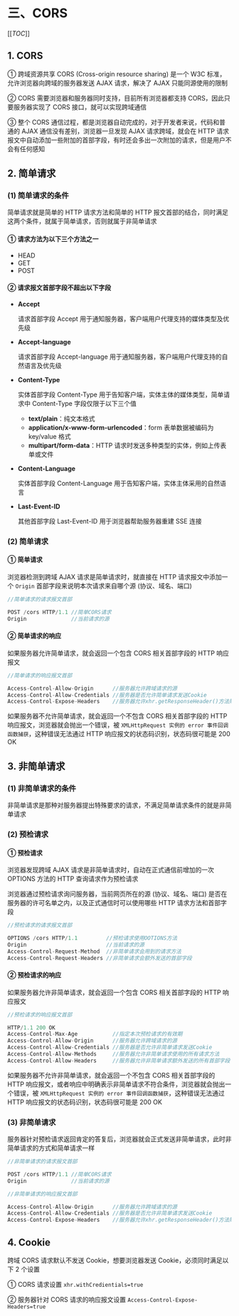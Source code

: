 # 三、CORS

[[_TOC_]]

## 1. CORS

① 跨域资源共享 CORS (Cross-origin resource sharing) 是一个 W3C 标准，允许浏览器向跨域的服务器发送 AJAX 请求，解决了 AJAX 只能同源使用的限制

② CORS 需要浏览器和服务器同时支持，目前所有浏览器都支持 CORS，因此只要服务器实现了 CORS 接口，就可以实现跨域通信

③ 整个 CORS 通信过程，都是浏览器自动完成的，对于开发者来说，代码和普通的 AJAX 通信没有差别，浏览器一旦发现 AJAX 请求跨域，就会在 HTTP 请求报文中自动添加一些附加的首部字段，有时还会多出一次附加的请求，但是用户不会有任何感知

## 2. 简单请求

### (1) 简单请求的条件

简单请求就是简单的 HTTP 请求方法和简单的 HTTP 报文首部的结合，同时满足这两个条件，就属于简单请求，否则就属于非简单请求

#### ① 请求方法为以下三个方法之一

* HEAD
* GET
* POST

#### ② 请求报文首部字段不超出以下字段

* **Accept**
  
  请求首部字段 Accept 用于通知服务器，客户端用户代理支持的媒体类型及优先级

* **Accept-language**
  
  请求首部字段 Accept-language 用于通知服务器，客户端用户代理支持的自然语言及优先级

* **Content-Type**
  
  实体首部字段 Content-Type 用于告知客户端，实体主体的媒体类型，简单请求中 Content-Type 字段仅限于以下三个值
  * **text/plain**：纯文本格式
  * **application/x-www-form-urlencoded**：form 表单数据被编码为 key/value 格式
  * **multipart/form-data**：HTTP 请求时发送多种类型的实体，例如上传表单或文件

* **Content-Language**
  
  实体首部字段 Content-Language 用于告知客户端，实体主体采用的自然语言

* **Last-Event-ID**
  
  其他首部字段 Last-Event-ID 用于浏览器帮助服务器重建 SSE 连接

### (2) 简单请求

#### ① 简单请求

浏览器检测到跨域 AJAX 请求是简单请求时，就直接在 HTTP 请求报文中添加一个 `Origin` 首部字段来说明本次请求来自哪个源 (协议、域名、端口)

```js
//简单请求的请求报文首部

POST /cors HTTP/1.1 //简单CORS请求
Origin              //当前请求的源
```

#### ② 简单请求的响应

如果服务器允许简单请求，就会返回一个包含 CORS 相关首部字段的 HTTP 响应报文
  
```js
//简单请求的响应报文首部

Access-Control-Allow-Origin      //服务器允许跨域请求的源
Access-Control-Allow-Credentials //服务器是否允许简单请求发送Cookie
Access-Control-Expose-Headers    //服务器允许xhr.getResponseHeader()方法除6个基本字段外可以拿到的其他字段
```

如果服务器不允许简单请求，就会返回一个不包含 CORS 相关首部字段的 HTTP 响应报文，浏览器就会抛出一个错误，被 `XMLHttpRequest 实例的 error 事件回调函数捕获`，这种错误无法通过 HTTP 响应报文的状态码识别，状态码很可能是 200 OK

## 3. 非简单请求

### (1) 非简单请求的条件

非简单请求是那种对服务器提出特殊要求的请求，不满足简单请求条件的就是非简单请求

### (2) 预检请求

#### ① 预检请求

浏览器发现跨域 AJAX 请求是非简单请求时，自动在正式通信前增加的一次 OPTIONS 方法的 HTTP 查询请求作为预检请求

浏览器通过预检请求询问服务器，当前网页所在的源 (协议、域名、端口) 是否在服务器的许可名单之内，以及正式通信时可以使用哪些 HTTP 请求方法和首部字段

```js
//预检请求的请求报文首部

OPTIONS /cors HTTP/1.1         //预检请求使用OOTIONS方法
Origin                         //当前请求的源
Access-Control-Request-Method  //非简单请求会用到的请求方法
Access-Control-Request-Headers //非简单请求会额外发送的首部字段
```

#### ② 预检请求的响应

如果服务器允许非简单请求，就会返回一个包含 CORS 相关首部字段的 HTTP 响应报文
  
```js
//预检请求的响应报文首部

HTTP/1.1 200 OK
Access-Control-Max-Age           //指定本次预检请求的有效期
Access-Control-Allow-Origin      //服务器允许跨域请求的源
Access-Control-Allow-Credentials //服务器是否允许非简单请求发送Cookie
Access-Control-Allow-Methods     //服务器允许非简单请求使用的所有请求方法
Access-Control-Allow-Headers     //服务器允许非简单请求额外发送的所有首部字段
```

如果服务器不允许非简单请求，就会返回一个不包含 CORS 相关首部字段的 HTTP 响应报文，或者响应中明确表示非简单请求不符合条件，浏览器就会抛出一个错误，被 `XMLHttpRequest 实例的 error 事件回调函数捕获`，这种错误无法通过 HTTP 响应报文的状态码识别，状态码很可能是 200 OK

### (3) 非简单请求

服务器针对预检请求返回肯定的答复后，浏览器就会正式发送非简单请求，此时非简单请求的方式和简单请求一样

```js
//非简单请求的请求报文首部

POST /cors HTTP/1.1 //简单CORS请求
Origin              //当前请求的源
```

```js
//非简单请求的响应报文首部

Access-Control-Allow-Origin      //服务器允许跨域请求的源
Access-Control-Allow-Credentials //服务器是否允许非简单请求发送Cookie
Access-Control-Expose-Headers    //服务器允许xhr.getResponseHeader()方法除6个基本字段外可以拿到的其他字段
```

## 4. Cookie

跨域 CORS 请求默认不发送 Cookie，想要浏览器发送 Cookie，必须同时满足以下 2 个设置

① CORS 请求设置 `xhr.withCredientials=true`

② 服务器针对 CORS 请求的响应报文设置 `Access-Control-Expose-Headers=true`
